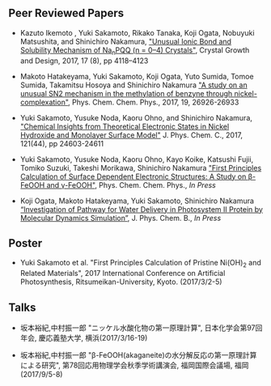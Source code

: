 
## Peer Reviewed Papers

- Kazuto Ikemoto , Yuki Sakamoto, Rikako Tanaka, Koji Ogata, Nobuyuki Matsushita, and Shinichiro Nakamura, ["Unusual Ionic Bond and Solubility Mechanism of Na<sub>n</sub>PQQ (n = 0–4) Crystals"](http://pubs.acs.org/doi/abs/10.1021/acs.cgd.7b00324), Crystal Growth and Design, 2017, 17 (8), pp 4118–4123

- Makoto Hatakeyama, Yuki Sakamoto, Koji Ogata, Yuto Sumida, Tomoe Sumida, Takamitsu Hosoya and Shinichiro Nakamura ["A study on an unusual SN2 mechanism in the methylation of benzyne through nickel-complexation"](http://pubs.rsc.org/-/content/articlehtml/2017/cp/c7cp04739h), Phys. Chem. Chem. Phys., 2017, 19, 26926-26933

- Yuki Sakamoto, Yusuke Noda, Kaoru Ohno, and Shinichiro Nakamura, ["Chemical Insights from Theoretical Electronic States in Nickel Hydroxide and Monolayer Surface Model"](http://pubs.acs.org/doi/10.1021/acs.jpcc.7b07564) J. Phys. Chem. C., 2017, 121(44), pp 24603-24611

- Yuki Sakamoto, Yusuke Noda, Kaoru Ohno, Kayo Koike, Katsushi Fujii, Tomiko Suzuki, Takeshi Morikawa, Shinichiro Nakamura ["First Principles Calculation of Surface Dependent Electronic Structures: A Study on β-FeOOH and γ-FeOOH"](https://pubs.rsc.org/en/content/articlelanding/2019/cp/c9cp00157c), Phys. Chem. Chem. Phys., *In Press*

- Koji Ogata, Makoto Hatakeyama, Yuki Sakamoto, Shinichiro Nakamura [“Investigation of Pathway for Water Delivery in Photosystem II Protein by Molecular Dynamics Simulation”](https://pubs.acs.org/doi/10.1021/acs.jpcb.9b04838), J. Phys. Chem. B., *In Press*

## Poster 

- Yuki Sakamoto et al. "First Principles Calculation of Pristine Ni(OH)<sub>2</sub> and Related Materials", 2017 International Conference on Artificial Photosynthesis, Ritsumeikan-University, Kyoto. (2017/3/2-5)


## Talks

- 坂本裕紀,中村振一郎 "ニッケル水酸化物の第一原理計算", 日本化学会第97回年会, 慶応義塾大学, 横浜(2017/3/16-19)

- 坂本裕紀,中村振一郎 "β-FeOOH(akaganeite)の水分解反応の第一原理計算による研究", 第78回応用物理学会秋季学術講演会, 福岡国際会議場, 福岡(2017/9/5-8)
